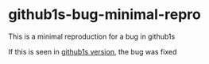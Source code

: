# github1s-bug-minimal-repro
This is a minimal reproduction for a bug in github1s 

If this is seen in [github1s version](https://github1s.com/BigsonLvrocha/github1s-bug-minimal-repro/tree/feat/add-bug), the bug was fixed
